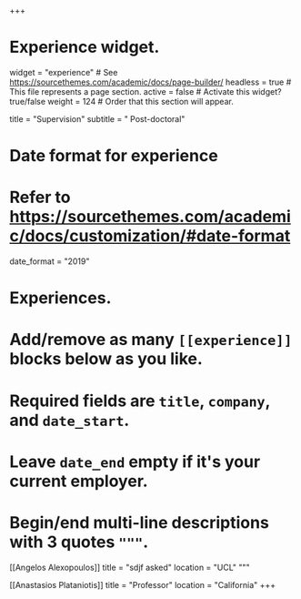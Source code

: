+++
# Experience widget.
widget = "experience"  # See https://sourcethemes.com/academic/docs/page-builder/
headless = true  # This file represents a page section.
active = false  # Activate this widget? true/false
weight = 124  # Order that this section will appear.

title = "Supervision"
subtitle = " Post-doctoral"

# Date format for experience
#   Refer to https://sourcethemes.com/academic/docs/customization/#date-format
date_format = "2019"

# Experiences.
#   Add/remove as many `[[experience]]` blocks below as you like.
#   Required fields are `title`, `company`, and `date_start`.
#   Leave `date_end` empty if it's your current employer.
#   Begin/end multi-line descriptions with 3 quotes `"""`.
[[Angelos Alexopoulos]]
  title = "sdjf asked"
  location = "UCL"
  """

[[Anastasios Plataniotis]]
  title = "Professor"
  location = "California"
 +++
